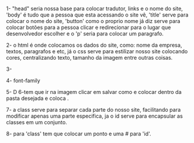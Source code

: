 1- "head" seria nossa base para colocar tradutor, links e o nome do site, 'body' é tudo que a pessoa que esta acessando o site vê, 'title' serve para colocar o nome do site, 'button' como o proprio nome já diz serve para colocar botões para a pessoa clicar e redirecionar para o lugar que desenvolvedor escolher e  o 'p' seria para colocar um paragrafo.

2- o html é onde colocamos os dados do site, como: nome da empresa, textos, paragrafos e etc, já o css serve para estilizar nosso site colocando cores, centralizando texto, tamanho da imagem entre outras coisas.

3-  <link rel="stylesheet" href="../css/nomedapagina.css">

4- font-family

5- D
6-tem que ir na imagem clicar em salvar como e colocar dentro da pasta desejada e coloca  <img src="nomedaimagem" alt="">.

7- a class serve para separar cada parte do nosso site, facilitando para modificar apenas uma parte especifica, ja o id serve para encapsular as classes em um conjunto.

8-  para 'class' tem que colocar um ponto e uma # para 'id'.